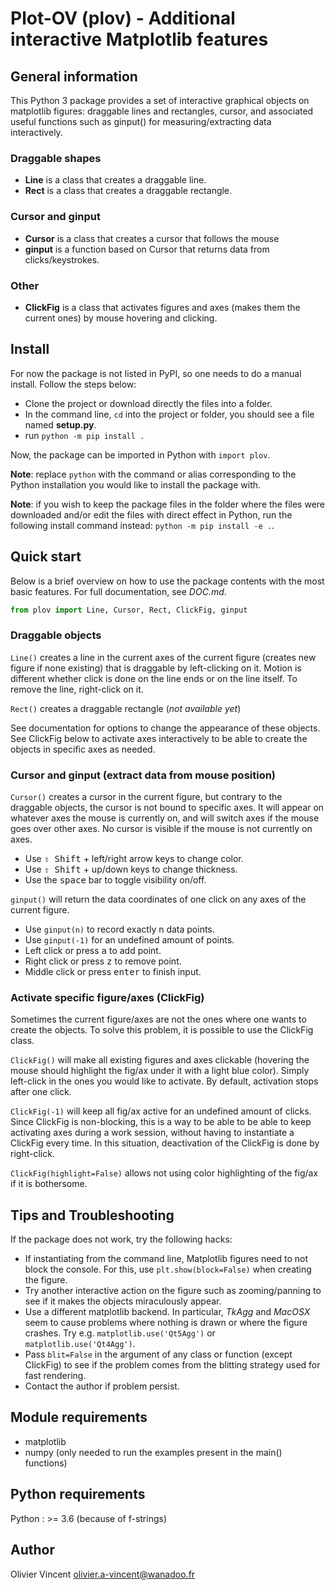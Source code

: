 # Plot-OV (plov) - Additional interactive Matplotlib features


## General information

This Python 3 package provides a set of interactive graphical objects on matplotlib figures: draggable lines and rectangles, cursor, and associated useful functions such as ginput() for measuring/extracting data interactively.

### Draggable shapes
- **Line** is a class that creates a draggable line.
- **Rect** is a class that creates a draggable rectangle.

### Cursor and ginput
- **Cursor** is a class that creates a cursor that follows the mouse
- **ginput** is a function based on Cursor that returns data from clicks/keystrokes.

### Other
- **ClickFig** is a class that activates figures and axes (makes them the current ones) by mouse hovering and clicking.

## Install

For now the package is not listed in PyPI, so one needs to do a manual install.
Follow the steps below:

- Clone the project or download directly the files into a folder.
- In the command line, `cd` into the project or folder, you should see a file
  named __setup.py__.
- run `python -m pip install .`

Now, the package can be imported in Python with `import plov`.

**Note**: replace `python` with the command or alias corresponding to the Python installation you would like to install the package with.

**Note**: if you wish to keep the package files in the folder where the files
were downloaded and/or edit the files with direct effect in Python, run the
following install command instead: `python -m pip install -e .`.

## Quick start

Below is a brief overview on how to use the package contents with the most basic features. For full documentation, see *DOC.md*.

```python
from plov import Line, Cursor, Rect, ClickFig, ginput
```

### Draggable objects

`Line()` creates a line in the current axes of the current figure (creates new figure if none existing) that is draggable by left-clicking on it. Motion is different whether click is done on the line ends or on the line itself. To remove the line, right-click on it.

`Rect()` creates a draggable rectangle (*not available yet*)

See documentation for options to change the appearance of these objects.
See ClickFig below to activate axes interactively to be able to create the objects in specific axes as needed.

### Cursor and ginput (extract data from mouse position)

`Cursor()` creates a cursor in the current figure, but contrary to the draggable objects, the cursor is not bound to specific axes. It will appear on whatever axes the mouse is currently on, and will switch axes if the mouse goes over other axes. No cursor is visible if the mouse is not currently on axes. 
- Use <kbd>⇧ Shift</kbd> + left/right arrow keys to change color. 
- Use <kbd>⇧ Shift</kbd> + up/down keys to change thickness.
- Use the <kbd>space</kbd> bar to toggle visibility on/off.

`ginput()` will return the data coordinates of one click on any axes of the current figure.
- Use `ginput(n)` to record exactly n data points.
- Use `ginput(-1)` for an undefined amount of points.
- Left click or press <kbd>a</kbd> to add point.
- Right click or press <kbd>z</kbd> to remove point.
- Middle click or press <kbd>enter</kbd> to finish input.

### Activate specific figure/axes (ClickFig)

Sometimes the current figure/axes are not the ones where one wants to create the objects. To solve this problem, it is possible to use the ClickFig class.

`ClickFig()` will make all existing figures and axes clickable (hovering the mouse should highlight the fig/ax under it with a light blue color). Simply left-click in the ones you would like to activate. By default, activation stops after one click.

`ClickFig(-1)` will keep all fig/ax active for an undefined amount of clicks. Since ClickFig is non-blocking, this is a way to be able to be able to keep activating axes during a work session, without having to instantiate a ClickFig every time. In this situation, deactivation of the ClickFig is done by right-click.

`ClickFig(highlight=False)` allows not using color highlighting of the fig/ax if it is bothersome.


## Tips and Troubleshooting

If the package does not work, try the following hacks:
- If instantiating from the command line, Matplotlib figures need to not block the console. For this, use `plt.show(block=False)` when creating the figure.
- Try another interactive action on the figure such as zooming/panning to see if it makes the objects miraculously appear.
- Use a different matplotlib backend. In particular, *TkAgg* and *MacOSX* seem to cause problems where nothing is drawn or where the figure crashes. Try e.g. `matplotlib.use('Qt5Agg')` or `matplotlib.use('Qt4Agg')`.
- Pass `blit=False` in the argument of any class or function (except ClickFig) to see if the problem comes from the blitting strategy used for fast rendering.
- Contact the author if problem persist.


## Module requirements

- matplotlib
- numpy (only needed to run the examples present in the main() functions)

## Python requirements

Python : >= 3.6 (because of f-strings)

## Author

Olivier Vincent
olivier.a-vincent@wanadoo.fr